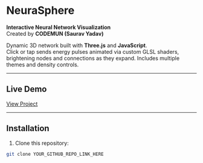 # NeuraSphere

**Interactive Neural Network Visualization**  
Created by **CODEMUN (Saurav Yadav)**

Dynamic 3D network built with **Three.js** and **JavaScript**.  
Click or tap sends energy pulses animated via custom GLSL shaders, brightening nodes and connections as they expand. Includes multiple themes and density controls.

---

## Live Demo

[View Project](https://github.com/SAURAVboi/NeuraSphere)

---

## Installation

1. Clone this repository:  
```bash
git clone YOUR_GITHUB_REPO_LINK_HERE

